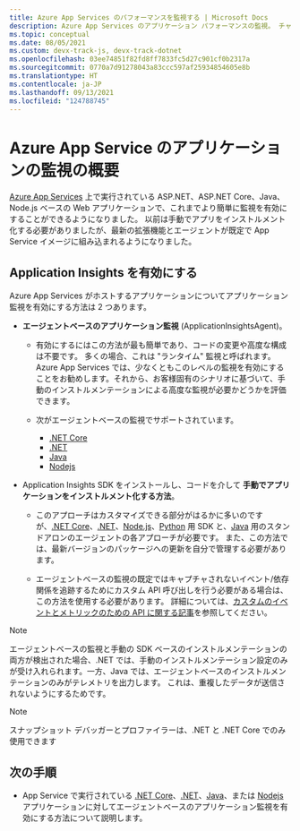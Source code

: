 ```yaml
---
title: Azure App Services のパフォーマンスを監視する | Microsoft Docs
description: Azure App Services のアプリケーション パフォーマンスの監視。 チャートの読み込みおよび応答時間、依存関係の情報やパフォーマンス警告を設定します。
ms.topic: conceptual
ms.date: 08/05/2021
ms.custom: devx-track-js, devx-track-dotnet
ms.openlocfilehash: 03ee74851f82fd8ff7833fc5d27c901cf0b2317a
ms.sourcegitcommit: 0770a7d91278043a83ccc597af25934854605e8b
ms.translationtype: HT
ms.contentlocale: ja-JP
ms.lasthandoff: 09/13/2021
ms.locfileid: "124788745"
---
```

# <a name="application-monitoring-for-azure-app-service-overview"></a>Azure App Service のアプリケーションの監視の概要

[Azure App Services](../../app-service/index.yml) 上で実行されている ASP.NET、ASP.NET Core、Java、Node.js ベースの Web アプリケーションで、これまでより簡単に監視を有効にすることができるようになりました。 以前は手動でアプリをインストルメント化する必要がありましたが、最新の拡張機能とエージェントが既定で App Service イメージに組み込まれるようになりました。 

## <a name="enable-application-insights"></a>Application Insights を有効にする

Azure App Services がホストするアプリケーションについてアプリケーション監視を有効にする方法は 2 つあります。

- **エージェントベースのアプリケーション監視** (ApplicationInsightsAgent)。 
 
    - 有効にするにはこの方法が最も簡単であり、コードの変更や高度な構成は不要です。 多くの場合、これは "ランタイム" 監視と呼ばれます。 Azure App Services では、少なくともこのレベルの監視を有効にすることをお勧めします。それから、お客様固有のシナリオに基づいて、手動のインストルメンテーションによる高度な監視が必要かどうかを評価できます。

    - 次がエージェントベースの監視でサポートされています。
        - [.NET Core](./azure-web-apps-net-core.md)
        - [.NET](./azure-web-apps-net.md)
        - [Java](./azure-web-apps-java.md)
        - [Nodejs](./azure-web-apps-nodejs.md)
    
* Application Insights SDK をインストールし、コードを介して **手動でアプリケーションをインストルメント化する方法**。

    * このアプローチはカスタマイズできる部分がはるかに多いのですが、[.NET Core](./asp-net-core.md)、[.NET](./asp-net.md)、[Node.js](./nodejs.md)、[Python](./opencensus-python.md) 用 SDK と、[Java](./java-in-process-agent.md) 用のスタンドアロンのエージェントの各アプローチが必要です。 また、この方法では、最新バージョンのパッケージへの更新を自分で管理する必要があります。

    * エージェントベースの監視の既定ではキャプチャされないイベント/依存関係を追跡するためにカスタム API 呼び出しを行う必要がある場合は、この方法を使用する必要があります。 詳細については、[カスタムのイベントとメトリックのための API に関する記事](./api-custom-events-metrics.md)を参照してください。 

> [!NOTE]
> エージェントベースの監視と手動の SDK ベースのインストルメンテーションの両方が検出された場合、.NET では、手動のインストルメンテーション設定のみが受け入れられます。一方、Java では、エージェントベースのインストルメンテーションのみがテレメトリを出力します。 これは、重複したデータが送信されないようにするためです。

> [!NOTE]
> スナップショット デバッガーとプロファイラーは、.NET と .NET Core でのみ使用できます

## <a name="next-steps"></a>次の手順
- App Service で実行されている [.NET Core](./azure-web-apps-net-core.md)、[.NET](./azure-web-apps-net.md)、[Java](./azure-web-apps-java.md)、または [Nodejs](./azure-web-apps-nodejs.md) アプリケーションに対してエージェントベースのアプリケーション監視を有効にする方法について説明します。 
